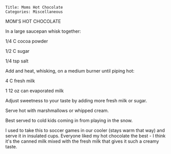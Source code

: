 ~~~ recipe-info
Title: Moms Hot Chocolate
Categories: Miscellaneous
~~~

MOM'S HOT CHOCOLATE

In a large saucepan whisk together:

1/4 C cocoa powder

1/2 C sugar

1/4 tsp salt

Add and heat, whisking, on a medium burner until piping hot:

4 C fresh milk

1 12 oz can evaporated milk

Adjust sweetness to your taste by adding more fresh milk or sugar.

Serve hot with marshmallows or whipped cream.

Best served to cold kids coming in from playing in the snow.

I used to take this to soccer games in our cooler (stays warm that way) and serve it in insulated
cups.  Everyone liked my hot chocolate the best - I think it's the canned milk mixed with the
fresh milk that gives it such a creamy taste.

